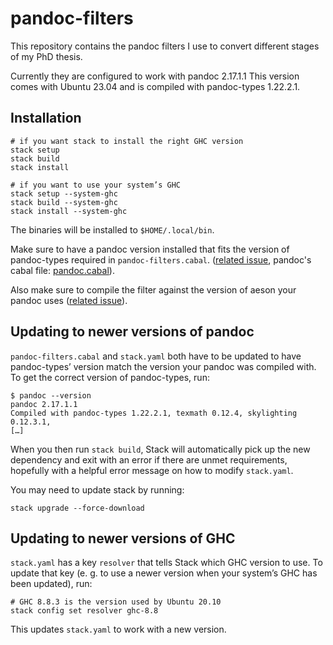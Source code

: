 # pandoc-filters

This repository contains the pandoc filters I use to convert different stages
of my PhD thesis.

Currently they are configured to work with pandoc 2.17.1.1 This version comes
with Ubuntu 23.04 and is compiled with pandoc-types 1.22.2.1.

## Installation

    # if you want stack to install the right GHC version
    stack setup
    stack build
    stack install

    # if you want to use your system’s GHC
    stack setup --system-ghc
    stack build --system-ghc
    stack install --system-ghc

The binaries will be installed to `$HOME/.local/bin`.

Make sure to have a pandoc version installed that fits the version of
pandoc-types required in `pandoc-filters.cabal`. ([related
issue](https://github.com/jgm/pandoc/issues/3217), pandoc's cabal file:
[pandoc.cabal](https://github.com/jgm/pandoc/blob/master/pandoc.cabal)).

Also make sure to compile the filter against the version of aeson your pandoc
uses ([related issue](https://github.com/jgm/pandoc/issues/3131)).

## Updating to newer versions of pandoc

`pandoc-filters.cabal` and `stack.yaml` both have to be updated to have
pandoc-types’ version match the version your pandoc was compiled with. To get
the correct version of pandoc-types, run:

    $ pandoc --version
    pandoc 2.17.1.1
    Compiled with pandoc-types 1.22.2.1, texmath 0.12.4, skylighting 0.12.3.1,
    […]

When you then run `stack build`, Stack will automatically pick up the new
dependency and exit with an error if there are unmet requirements, hopefully
with a helpful error message on how to modify `stack.yaml`.

You may need to update stack by running:

    stack upgrade --force-download

## Updating to newer versions of GHC

`stack.yaml` has a key `resolver` that tells Stack which GHC version to use.
To update that key (e. g. to use a newer version when your system’s GHC has
been updated), run:

    # GHC 8.8.3 is the version used by Ubuntu 20.10
    stack config set resolver ghc-8.8

This updates `stack.yaml` to work with a new version.
